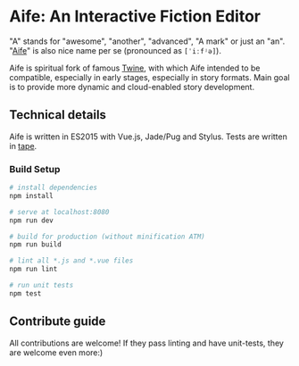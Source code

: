 # Aife: An Interactive Fiction Editor

"A" stands for "awesome", "another", "advanced", "A mark" or just an "an". "[Aife](https://en.wikipedia.org/wiki/A%C3%ADfe)" is also nice name per se (pronounced as `[ˈiːfʲə]`).

Aife is spiritual fork of famous [Twine](http://twinery.org/), with which Aife intended to be compatible,
especially in early stages, especially in story formats. Main goal is to provide more dynamic and cloud-enabled story development.

## Technical details

Aife is written in ES2015 with Vue.js, Jade/Pug and Stylus. Tests are written in [tape](https://github.com/substack/tape).

### Build Setup

``` bash
# install dependencies
npm install

# serve at localhost:8080
npm run dev

# build for production (without minification ATM)
npm run build

# lint all *.js and *.vue files
npm run lint

# run unit tests
npm test
```

## Contribute guide

All contributions are welcome! If they pass linting and have unit-tests, they are welcome even more:)